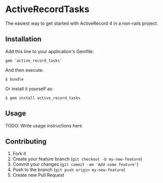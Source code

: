 # ActiveRecordTasks

The easiest way to get started with ActiveRecord 4 in a non-rails project.

## Installation

Add this line to your application's Gemfile:

    gem 'active_record_tasks'

And then execute:

    $ bundle

Or install it yourself as:

    $ gem install active_record_tasks

## Usage

TODO: Write usage instructions here

## Contributing

1. Fork it
2. Create your feature branch (`git checkout -b my-new-feature`)
3. Commit your changes (`git commit -am 'Add some feature'`)
4. Push to the branch (`git push origin my-new-feature`)
5. Create new Pull Request
